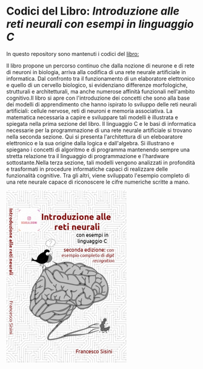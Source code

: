 # Codici del Libro: *Introduzione alle reti neurali con esempi in linguaggio C*
In questo repository sono mantenuti i codici del [libro:](https://www.amazon.it/Introduzione-alle-neurali-esempi-linguaggio/dp/1692945319)


Il libro propone un percorso continuo che dalla nozione di neurone e di rete di neuroni in biologia, 
arriva alla codifica di una rete neurale artificiale in informatica.
Dal confronto tra il funzionamento di un elaboratore elettronico e quello di un cervello biologico, 
si evidenziano differenze morfologiche, strutturali e architetturali, ma anche numerose affinità funzionali 
nell'ambito cognitivo.Il libro si apre con l'introduzione dei concetti che sono alla base dei modelli
di apprendimento che hanno ispirato lo sviluppo delle reti neurali artificiali: cellule nervose,
reti di neuroni e memoria associativa. La matematica necessaria a capire e sviluppare tali modelli è illustrata e
spiegata nella prima sezione del libro. 
Il linguaggio C e le basi di informatica necessarie per la programmazione di una rete neurale artificiale 
si trovano nella seconda sezione. Qui si presenta l'architettura di un eleboaratore elettronico e la sua origine 
dalla logica e dall'algebra. Si illustrano e spiegano i concetti di algoritmo e di programma mantenendo sempre una 
stretta relazione tra il linguaggio di programmazione e l'hardware sottostante.Nella terza sezione, 
tali modelli vengono analizzati in profondità e trasformati in procedure informatiche capaci di realizzare
delle funzionalità cognitive. Tra gli altri, viene sviluppato l'esempio completo di una rete neurale capace 
di riconoscere le cifre numeriche scritte a mano.

![copertina](Copertina_mezza.jpg)
